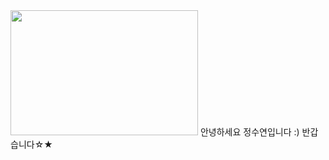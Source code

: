 <img src="https://i.pinimg.com/474x/4e/59/03/4e5903d92235b4d5ca39a74051426401.jpg" width="300" height="200"/>
안녕하세요 정수연입니다 :) 반갑습니다☆★